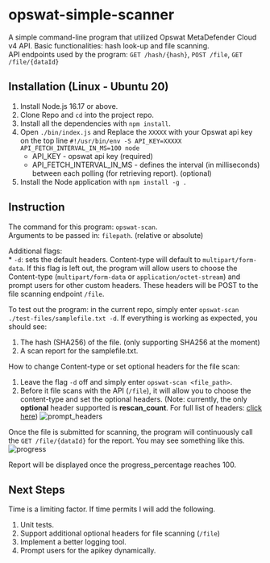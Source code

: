 # opswat-simple-scanner

A simple command-line program that utilized Opswat MetaDefender Cloud v4 API. Basic functionalities: hash look-up and file scanning. <br>
API endpoints used by the program: `GET /hash/{hash}`, `POST /file`, `GET /file/{dataId}`

## Installation (Linux - Ubuntu 20)

1. Install Node.js 16.17 or above.
2. Clone Repo and `cd` into the project repo.
3. Install all the dependencies with `npm install`.
4. Open `./bin/index.js` and Replace the `XXXXX` with your Opswat api key on the top line `#!/usr/bin/env -S API_KEY=XXXXX API_FETCH_INTERVAL_IN_MS=100 node`
    * API_KEY - opswat api key (required)
    * API_FETCH_INTERVAL_IN_MS - defines the interval (in milliseconds) between each polling (for retrieving report). (optional) 
5. Install the Node application with `npm install -g .`


## Instruction

The command for this program: `opswat-scan`. <br>
Arguments to be passed in: `filepath`. (relative or absolute) <br>

Additional flags: <br>
    * `-d`: sets the default headers. Content-type will default to `multipart/form-data`. If this flag is left out, the program will allow users to choose the Content-type (`multipart/form-data` or `application/octet-stream`) and prompt users for other custom headers. These headers will be POST to the file scanning endpoint `/file`.  
    
To test out the program: in the current repo, simply enter `opswat-scan ./test-files/samplefile.txt -d`. If everything is working as expected, you should see: 
1. The hash (SHA256) of the file. (only supporting SHA256 at the moment)
2. A scan report for the samplefile.txt.

How to change Content-type or set optional headers for the file scan: <br>
1. Leave the flag `-d` off and simply enter `opswat-scan <file_path>`. 
2. Before it file scans with the API (`/file`), it will allow you to choose the content-type and set the optional headers. (Note: currently, the only **optional** header supported is **rescan_count**. For full list of headers: [click here](https://docs.opswat.com/mdcloud/metadefender-cloud-api-v4/ref#file-upload)) 
![prompt_headers](https://user-images.githubusercontent.com/36460791/185956313-47f4e2c9-bfa6-4c91-8f14-3734ac223988.png)

Once the file is submitted for scanning, the program will continuously call the `GET /file/{dataId}` for the report. You may see something like this. <br>
![progress](https://user-images.githubusercontent.com/36460791/185957571-2007ea10-042c-4dda-bbf0-485b13c018d2.png)

Report will be displayed once the progress_percentage reaches 100.

## Next Steps
Time is a limiting factor. If time permits I will add the following.
1. Unit tests.
2. Support additional optional headers for file scanning (`/file`)
3. Implement a better logging tool. 
4. Prompt users for the apikey dynamically.
